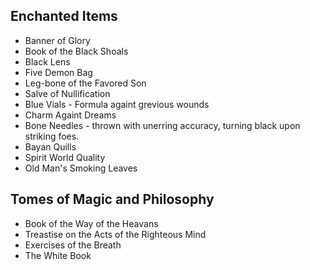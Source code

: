## Enchanted Items
* Banner of Glory
* Book of the Black Shoals
* Black Lens
* Five Demon Bag
* Leg-bone of the Favored Son
* Salve of Nullification
* Blue Vials - Formula againt grevious wounds
* Charm Againt Dreams
* Bone Needles - thrown with unerring accuracy, turning black upon striking foes.
* Bayan Quills
* Spirit World Quality
* Old Man's Smoking Leaves

## Tomes of Magic and Philosophy
* Book of the Way of the Heavans
* Treastise on the Acts of the Righteous Mind
* Exercises of the Breath
* The White Book
